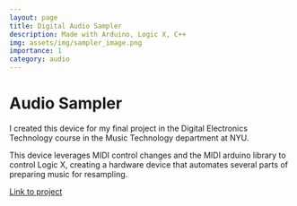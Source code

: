 ```yaml
---
layout: page
title: Digital Audio Sampler
description: Made with Arduino, Logic X, C++
img: assets/img/sampler_image.png
importance: 1
category: audio
---
```


# Audio Sampler

I created this device for my final project in the Digital Electronics Technology course in the Music Technology department at NYU.

This device leverages MIDI control changes and the MIDI arduino library to control Logic X, creating a hardware device that automates several parts of preparing music for resampling.

[Link to project](https://aidansingh.music.blog/2020/12/04/digital-lab-final-project/?preview_id=255&preview_nonce=d8caa01cb3&preview=true)